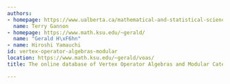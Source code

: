 ```yaml
---
authors:
- homepage: https://www.ualberta.ca/mathematical-and-statistical-sciences/people/academic-staff.html
  name: Terry Gannon
- homepage: https://www.math.ksu.edu/~gerald/
  name: "Gerald H\xF6hn"
- name: Hiroshi Yamauchi
id: vertex-operator-algebras-modular
location: https://www.math.ksu.edu/~gerald/voas/
title: The online database of Vertex Operator Algebras and Modular Categories

---
```



